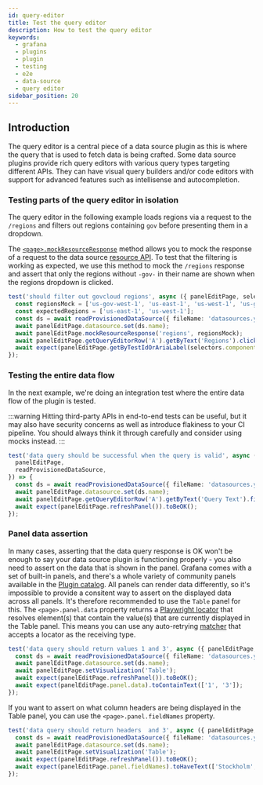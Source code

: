 ```yaml
---
id: query-editor
title: Test the query editor
description: How to test the query editor
keywords:
  - grafana
  - plugins
  - plugin
  - testing
  - e2e
  - data-source
  - query editor
sidebar_position: 20
---
```


## Introduction

The query editor is a central piece of a data source plugin as this is where the query that is used to fetch data is being crafted. Some data source plugins provide rich query editors with various query types targeting different APIs. They can have visual query builders and/or code editors with support for advanced features such as intellisense and autocompletion.

### Testing parts of the query editor in isolation

The query editor in the following example loads regions via a request to the `/regions` and filters out regions containing `gov` before presenting them in a dropdown.

The [`<page>.mockResourceResponse`](https://github.com/grafana/plugin-tools/blob/main/packages/plugin-e2e/src/models/pages/GrafanaPage.ts#L53) method allows you to mock the response of a request to the data source [resource API](https://grafana.com/developers/plugin-tools/introduction/backend-plugins#resources). To test that the filtering is working as expected, we use this method to mock the `/regions` response and assert that only the regions without `-gov-` in their name are shown when the regions dropdown is clicked.

```ts title="queryEditor.spec.ts"
test('should filter out govcloud regions', async ({ panelEditPage, selectors, readProvisionedDataSource }) => {
  const regionsMock = ['us-gov-west-1', 'us-east-1', 'us-west-1', 'us-gov-east-1'];
  const expectedRegions = ['us-east-1', 'us-west-1'];
  const ds = await readProvisionedDataSource({ fileName: 'datasources.yaml' });
  await panelEditPage.datasource.set(ds.name);
  await panelEditPage.mockResourceResponse('regions', regionsMock);
  await panelEditPage.getQueryEditorRow('A').getByText('Regions').click();
  await expect(panelEditPage.getByTestIdOrAriaLabel(selectors.components.Select.option)).toHaveText(expectedRegions);
});
```

### Testing the entire data flow

In the next example, we're doing an integration test where the entire data flow of the plugin is tested.

:::warning
Hitting third-party APIs in end-to-end tests can be useful, but it may also have security concerns as well as introduce flakiness to your CI pipeline. You should always think it through carefully and consider using mocks instead.
:::

```ts title="queryEditor.spec.ts"
test('data query should be successful when the query is valid', async ({
  panelEditPage,
  readProvisionedDataSource,
}) => {
  const ds = await readProvisionedDataSource({ fileName: 'datasources.yaml' });
  await panelEditPage.datasource.set(ds.name);
  await panelEditPage.getQueryEditorRow('A').getByText('Query Text').fill('SELECT * FROM dataset');
  await expect(panelEditPage.refreshPanel()).toBeOK();
});
```

### Panel data assertion

In many cases, asserting that the data query response is OK won't be enough to say your data source plugin is functioning properly - you also need to assert on the data that is shown in the panel. Grafana comes with a set of built-in panels, and there's a whole variety of community panels available in the [Plugin catalog](https://grafana.com/grafana/plugins/). All panels can render data differently, so it's impossible to provide a consitent way to assert on the displayed data across all panels. It's therefore recommended to use the `Table` panel for this. The `<page>.panel.data` property returns a [Playwright locator](https://playwright.dev/docs/locators) that resolves element(s) that contain the value(s) that are currently displayed in the Table panel. This means you can use any auto-retrying [matcher](https://playwright.dev/docs/test-assertions#auto-retrying-assertions) that accepts a locator as the receiving type.

```ts title="queryEditor.spec.ts"
test('data query should return values 1 and 3', async ({ panelEditPage, readProvisionedDataSource }) => {
  const ds = await readProvisionedDataSource({ fileName: 'datasources.yml' });
  await panelEditPage.datasource.set(ds.name);
  await panelEditPage.setVisualization('Table');
  await expect(panelEditPage.refreshPanel()).toBeOK();
  await expect(panelEditPage.panel.data).toContainText(['1', '3']);
});
```

If you want to assert on what column headers are being displayed in the Table panel, you can use the `<page>.panel.fieldNames` property.

```ts title="queryEditor.spec.ts"
test('data query should return headers  and 3', async ({ panelEditPage, readProvisionedDataSource }) => {
  const ds = await readProvisionedDataSource({ fileName: 'datasources.yml' });
  await panelEditPage.datasource.set(ds.name);
  await panelEditPage.setVisualization('Table');
  await expect(panelEditPage.refreshPanel()).toBeOK();
  await expect(panelEditPage.panel.fieldNames).toHaveText(['Stockholm', 'Vienna']);
});
```
